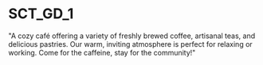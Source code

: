 # SCT_GD_1
"A cozy café offering a variety of freshly brewed coffee, artisanal teas, and delicious pastries. Our warm, inviting atmosphere is perfect for relaxing or working. Come for the caffeine, stay for the community!"
